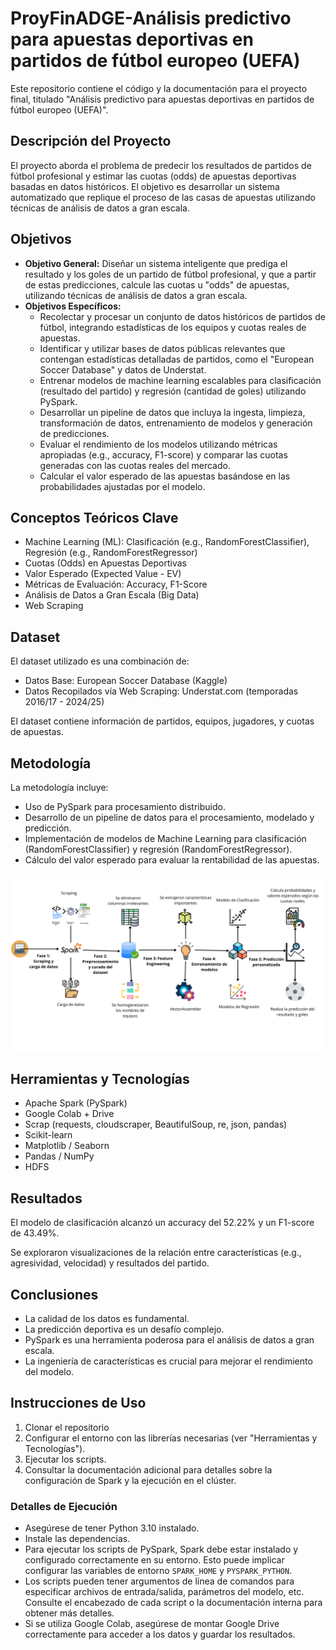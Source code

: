 #   ProyFinADGE-Análisis predictivo para apuestas deportivas en partidos de fútbol europeo (UEFA)

Este repositorio contiene el código y la documentación para el proyecto final, titulado "Análisis predictivo para apuestas deportivas en partidos de fútbol europeo (UEFA)".

##   Descripción del Proyecto

El proyecto aborda el problema de predecir los resultados de partidos de fútbol profesional y estimar las cuotas (odds) de apuestas deportivas basadas en datos históricos. El objetivo es desarrollar un sistema automatizado que replique el proceso de las casas de apuestas utilizando técnicas de análisis de datos a gran escala.

##   Objetivos

* **Objetivo General:** Diseñar un sistema inteligente que prediga el resultado y los goles de un partido de fútbol profesional, y que a partir de estas predicciones, calcule las cuotas u "odds" de apuestas, utilizando técnicas de análisis de datos a gran escala.
* **Objetivos Específicos:**
    * Recolectar y procesar un conjunto de datos históricos de partidos de fútbol, integrando estadísticas de los equipos y cuotas reales de apuestas.
    * Identificar y utilizar bases de datos públicas relevantes que contengan estadísticas detalladas de partidos, como el "European Soccer Database" y datos de Understat.
    * Entrenar modelos de machine learning escalables para clasificación (resultado del partido) y regresión (cantidad de goles) utilizando PySpark.
    * Desarrollar un pipeline de datos que incluya la ingesta, limpieza, transformación de datos, entrenamiento de modelos y generación de predicciones.
    * Evaluar el rendimiento de los modelos utilizando métricas apropiadas (e.g., accuracy, F1-score) y comparar las cuotas generadas con las cuotas reales del mercado.
    * Calcular el valor esperado de las apuestas basándose en las probabilidades ajustadas por el modelo.

##   Conceptos Teóricos Clave

* Machine Learning (ML): Clasificación (e.g., RandomForestClassifier), Regresión (e.g., RandomForestRegressor)
* Cuotas (Odds) en Apuestas Deportivas
* Valor Esperado (Expected Value - EV)
* Métricas de Evaluación: Accuracy, F1-Score
* Análisis de Datos a Gran Escala (Big Data)
* Web Scraping

##   Dataset

El dataset utilizado es una combinación de:

* Datos Base: European Soccer Database (Kaggle)
* Datos Recopilados vía Web Scraping: Understat.com (temporadas 2016/17 - 2024/25)

El dataset contiene información de partidos, equipos, jugadores, y cuotas de apuestas.

##   Metodología

La metodología incluye:

* Uso de PySpark para procesamiento distribuido.
* Desarrollo de un pipeline de datos para el procesamiento, modelado y predicción.
* Implementación de modelos de Machine Learning para clasificación (RandomForestClassifier) y regresión (RandomForestRegressor).
* Cálculo del valor esperado para evaluar la rentabilidad de las apuestas.

![Diagrama del Pipeline](https://github.com/Juand2602/ProyFinADGE-Analisis-predictivo-para-apuestas-deportivas-en-partidos-de-futbol-europeo/blob/main/pipeline.png) 

##   Herramientas y Tecnologías

* Apache Spark (PySpark)
* Google Colab + Drive
* Scrap (requests, cloudscraper, BeautifulSoup, re, json, pandas)
* Scikit-learn
* Matplotlib / Seaborn
* Pandas / NumPy
* HDFS

##   Resultados

El modelo de clasificación alcanzó un accuracy del 52.22% y un F1-score de 43.49%.

Se exploraron visualizaciones de la relación entre características (e.g., agresividad, velocidad) y resultados del partido.

##   Conclusiones

* La calidad de los datos es fundamental.
* La predicción deportiva es un desafío complejo.
* PySpark es una herramienta poderosa para el análisis de datos a gran escala.
* La ingeniería de características es crucial para mejorar el rendimiento del modelo.

##   Instrucciones de Uso

1.  Clonar el repositorio
2.  Configurar el entorno con las librerías necesarias (ver "Herramientas y Tecnologías").
3.  Ejecutar los scripts.
4.  Consultar la documentación adicional para detalles sobre la configuración de Spark y la ejecución en el clúster.

###   Detalles de Ejecución

* Asegúrese de tener Python 3.10 instalado.
* Instale las dependencias.
* Para ejecutar los scripts de PySpark, Spark debe estar instalado y configurado correctamente en su entorno. Esto puede implicar configurar las variables de entorno `SPARK_HOME` y `PYSPARK_PYTHON`.
* Los scripts pueden tener argumentos de línea de comandos para especificar archivos de entrada/salida, parámetros del modelo, etc. Consulte el encabezado de cada script o la documentación interna para obtener más detalles.
* Si se utiliza Google Colab, asegúrese de montar Google Drive correctamente para acceder a los datos y guardar los resultados.
